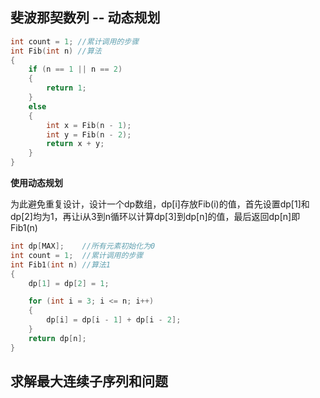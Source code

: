 ## 斐波那契数列 -- 动态规划

```cpp
int count = 1; //累计调用的步骤
int Fib(int n) //算法
{
	if (n == 1 || n == 2)
	{
		return 1;
	}
	else
	{
		int x = Fib(n - 1);
		int y = Fib(n - 2);
		return x + y;
	}
}
```

**使用动态规划**

为此避免重复设计，设计一个dp数组，dp[i]存放Fib(i)的值，首先设置dp[1]和dp[2]均为1，再让i从3到n循环以计算dp[3]到dp[n]的值，最后返回dp[n]即Fib1(n)

```cpp
int dp[MAX];	//所有元素初始化为0
int count = 1;	//累计调用的步骤
int Fib1(int n) //算法1
{
	dp[1] = dp[2] = 1;

	for (int i = 3; i <= n; i++)
	{
		dp[i] = dp[i - 1] + dp[i - 2];
	}
	return dp[n];
}
```

## 求解最大连续子序列和问题

